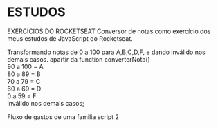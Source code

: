 <h1>ESTUDOS</h1>

EXERCÍCIOS DO ROCKETSEAT
Conversor de notas como exercício dos meus estudos de JavaScript do Rocketseat. 

Transformando notas de 0 a 100 para A,B,C,D,F, e dando inválido nos demais casos. apartir da function converterNota()
<br>
90 a 100 = A <br>
80 a 89 =  B <br>
70 a 79 =  C <br>
60 a 69 =  D <br>
0 a 59  =   F <br>
inválido nos demais casos;


Fluxo de gastos de uma familia script 2


